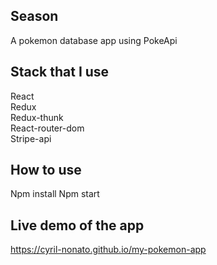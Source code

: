 ## Season
A pokemon database app using PokeApi

## Stack that I use
React  
Redux  
Redux-thunk  
React-router-dom  
Stripe-api

## How to use
Npm install
Npm start

## Live demo of the app
https://cyril-nonato.github.io/my-pokemon-app
